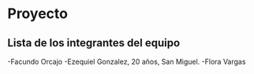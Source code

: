 # Proyecto
## Lista de los integrantes del equipo
-Facundo Orcajo
-Ezequiel Gonzalez, 20 años, San Miguel.
-Flora Vargas